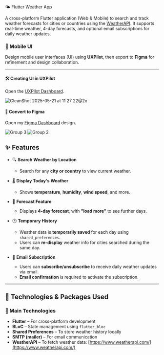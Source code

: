 🌤️ Flutter Weather App

A cross-platform Flutter application (Web & Mobile) to search and track weather forecasts for cities or countries using the [WeatherAPI](https://www.weatherapi.com/). It supports real-time weather, 4-day forecasts, and optional email subscriptions for daily weather updates.

### 📱 Mobile UI

Design mobile user interfaces (UI) using **UXPilot**, then export to **Figma** for refinement and design collaboration.

---

#### 🛠️ Creating UI in UXPilot
Open the [UXPilot Dashboard](https://uxpilot.ai/s/5a61962085bcd6f8b61711330007a730).

![CleanShot 2025-05-21 at 11 27 22@2x](https://github.com/user-attachments/assets/3a81201a-825f-494e-8e5c-9d90ade1d7be)

#### 🔁 Convert to Figma
Open my [Figma Dashboard](https://www.figma.com/design/GaAos6UwFgpEHDTRPQBTmB/UI-APP?node-id=332-61) design.

![Group 3](https://github.com/user-attachments/assets/39659245-5335-4ffd-81a2-36cf1f52aad2)
![Group 2](https://github.com/user-attachments/assets/cb20b362-24fd-46c6-833f-a877736f113e)

## ✨ Features

- 🔍 **Search Weather by Location**  
  - Search for any **city or country** to view current weather.
  
- 🌡️ **Display Today's Weather**  
  - Shows **temperature**, **humidity**, **wind speed**, and more.

- 📆 **Forecast Feature**  
  - Displays **4-day forecast**, with **"load more"** to see further days.

- 🕒 **Temporary History**  
  - Weather data is **temporarily saved** for each day using `shared_preferences`.  
  - Users can **re-display** weather info for cities searched during the same day.

- 📧 **Email Subscription**  
  - Users can **subscribe/unsubscribe** to receive daily weather updates via email.  
  - **Email confirmation** is required to activate the subscription.  

---

## 🚀 Technologies & Packages Used

### 🧩 Main Technologies

- **Flutter** – For cross-platform development
- **BLoC** – State management using `flutter_bloc`
- **Shared Preferences** – To store weather history locally
- **SMTP (mailer)** – For email communication
- **WeatherAPI** – To fetch weather data: [https://www.weatherapi.com/](https://www.weatherapi.com/)


